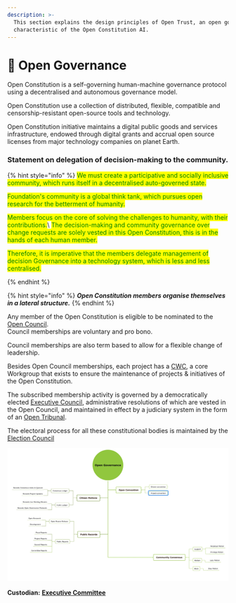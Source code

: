 ```yaml
---
description: >-
  This section explains the design principles of Open Trust, an open governance
  characteristic of the Open Constitution AI.
---
```


# 📔 Open Governance

Open Constitution is a self-governing human-machine governance protocol using a decentralised and autonomous governance model.

Open Constitution use a collection of distributed, flexible, compatible and censorship-resistant open-source tools and technology.&#x20;

Open Constitution initiative maintains a digital public goods and services infrastructure, endowed through digital grants and accrual open source licenses from major technology companies on planet Earth.

### **Statement on delegation of decision-making to the community.**

{% hint style="info" %}
<mark style="color:green;">We must create a participative and socially inclusive community, which runs itself in a decentralised auto-governed state.</mark>&#x20;

<mark style="color:green;">Foundation's community is a global think tank, which pursues open research for the betterment of humanity.</mark>&#x20;

<mark style="color:green;">Members focus on the core of solving the challenges to humanity, with their contributions.</mark>\ <mark style="color:green;">The decision-making and community governance over change requests are solely vested in this Open Constitution, this is in the hands of each human member.</mark>

<mark style="color:green;">Therefore, it is imperative that the members delegate management of decision Governance into a technology system, which is less and less centralised.</mark>


{% endhint %}

{% hint style="info" %}
_**Open Constitution members organise themselves in a lateral structure.**_
{% endhint %}

Any member of the Open Constitution is eligible to be nominated to the [Open Council](../../foundation/committees-and-their-roles/).\
Council memberships are voluntary and pro bono.&#x20;

Council memberships are also term based to allow for a flexible change of leadership.

Besides Open Council memberships, each project has a [CWC](../../foundation/core-working-committee/), a core Workgroup that exists to ensure the maintenance of projects & initiatives of the Open Constitution.

The subscribed membership activity is governed by a democratically elected [Executive Council](../../foundation/executive-council.md), administrative resolutions of which are vested in the Open Council, and maintained in effect by a judiciary system in the form of an [Open Tribunal](../../foundation/open-tribunal.md).

The electoral process for all these constitutional bodies is maintained by the [Election Council](../../foundation/election-council.md)



![](<../../.gitbook/assets/8CAEA4B3-9EA0-4644-923C-038D1E59DBEB (1).jpeg>)



**Custodian:** [**Executive Committee**](../../foundation/executive-council.md)
